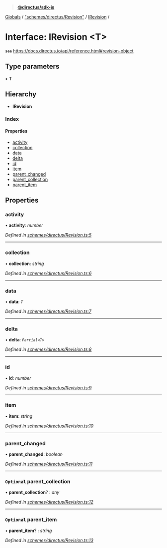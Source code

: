 > **[@directus/sdk-js](../README.md)**

[Globals](../README.md) / ["schemes/directus/Revision"](../modules/_schemes_directus_revision_.md) / [IRevision](_schemes_directus_revision_.irevision.md) /

# Interface: IRevision <**T**>

**`see`** https://docs.directus.io/api/reference.html#revision-object

## Type parameters

▪ **T**

## Hierarchy

* **IRevision**

### Index

#### Properties

* [activity](_schemes_directus_revision_.irevision.md#activity)
* [collection](_schemes_directus_revision_.irevision.md#collection)
* [data](_schemes_directus_revision_.irevision.md#data)
* [delta](_schemes_directus_revision_.irevision.md#delta)
* [id](_schemes_directus_revision_.irevision.md#id)
* [item](_schemes_directus_revision_.irevision.md#item)
* [parent_changed](_schemes_directus_revision_.irevision.md#parent_changed)
* [parent_collection](_schemes_directus_revision_.irevision.md#optional-parent_collection)
* [parent_item](_schemes_directus_revision_.irevision.md#optional-parent_item)

## Properties

###  activity

• **activity**: *number*

*Defined in [schemes/directus/Revision.ts:5](https://github.com/direcuts/sdk-js/tree/master/schemes/directus/Revision.ts#L5)*

___

###  collection

• **collection**: *string*

*Defined in [schemes/directus/Revision.ts:6](https://github.com/direcuts/sdk-js/tree/master/schemes/directus/Revision.ts#L6)*

___

###  data

• **data**: *`T`*

*Defined in [schemes/directus/Revision.ts:7](https://github.com/direcuts/sdk-js/tree/master/schemes/directus/Revision.ts#L7)*

___

###  delta

• **delta**: *`Partial<T>`*

*Defined in [schemes/directus/Revision.ts:8](https://github.com/direcuts/sdk-js/tree/master/schemes/directus/Revision.ts#L8)*

___

###  id

• **id**: *number*

*Defined in [schemes/directus/Revision.ts:9](https://github.com/direcuts/sdk-js/tree/master/schemes/directus/Revision.ts#L9)*

___

###  item

• **item**: *string*

*Defined in [schemes/directus/Revision.ts:10](https://github.com/direcuts/sdk-js/tree/master/schemes/directus/Revision.ts#L10)*

___

###  parent_changed

• **parent_changed**: *boolean*

*Defined in [schemes/directus/Revision.ts:11](https://github.com/direcuts/sdk-js/tree/master/schemes/directus/Revision.ts#L11)*

___

### `Optional` parent_collection

• **parent_collection**? : *any*

*Defined in [schemes/directus/Revision.ts:12](https://github.com/direcuts/sdk-js/tree/master/schemes/directus/Revision.ts#L12)*

___

### `Optional` parent_item

• **parent_item**? : *string*

*Defined in [schemes/directus/Revision.ts:13](https://github.com/direcuts/sdk-js/tree/master/schemes/directus/Revision.ts#L13)*